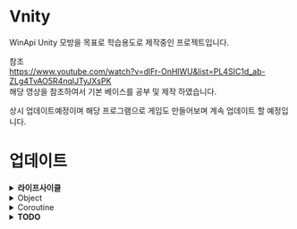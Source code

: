 # Vnity
WinApi Unity 모방을 목표로 학습용도로 제작중인 프로젝트입니다.

참조<br/>
https://www.youtube.com/watch?v=dlFr-OnHlWU&list=PL4SIC1d_ab-ZLg4TvAO5R4nqlJTyJXsPK<br/>
해당 영상을 참조하여서 기본 베이스를 공부 및 제작 하였습니다.

상시 업데이트예정이며 해당 프로그램으로 게임도 만들어보며 계속 업데이트 할 예정입니다.

# 업데이트
<details>
  <summary><b>라이프사이클</b></summary>
현재사이클<br/><br/>
ManagerUpdate(Input, Time, Camera)<br/>
SceneUpdate(Objcet Awake)<br/>
SceneUpdate(Objcet Start)<br/>
SceneUpdate(Objcet Update)<br/>
CoroutineWaitForSecond(Unity의 yield return WaitForSecond)<br/>
CoroutineWaitForOneFrame(Unity의 yield return WaitForSecond)<br/>
Collistion, Rigidbody<br/>
UI<br/>
Render<br/>
CoroutineSetting(지연 코루틴 재 등록)
Event(CreateObject ,Destroy, SceneChange))<br/>
</details>

<details>
  <summary>Object</summary>
  1. DonDestroy 추가
    a. 씬이동시 파괴 안되도록 제작
    b. 내부 DieEvent로는 오브젝트가 파괴
</details>

<details>
  <summary>Coroutine</summary>
  1. VObject를 상속받은 객체가 사용가능
    a. 호출방식 StartCoroutin<현재 객체>(함수, this(객체의 포인터))
  2. return 방식
    a. (Unity) yield return new WaitForSecond(float _f) -> (Vnity) new WaitForSecond(float _f)
    b. 유니티처럼 함수 탈출지점부터 시작하지않음 초기부터 시작하기에 switch, if 분기점으로 나누어주어야함
  3. 관리방식
    a. 엔진 내부에서 코루틴을 관리해주도록 제작
    b. new 한 WaitForSecond, WaitForOneFrame 같은것은 CoroutineManager에서 자동적으로 관리해주기때문에 신경쓰지 않아도되도록 제작
    
</details>

<details>
  <summary><b>TODO</b></summary>
  코루틴
</details>
